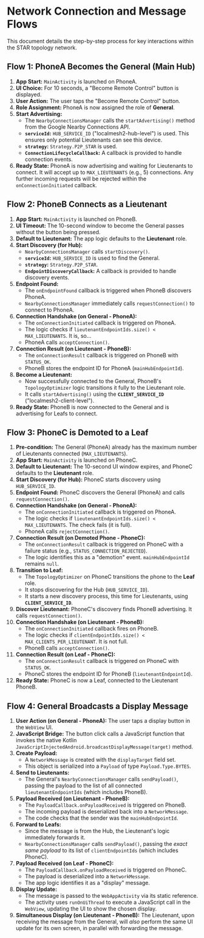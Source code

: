 # Network Connection and Message Flows

This document details the step-by-step process for key interactions within the STAR topology network.

## Flow 1: PhoneA Becomes the General (Main Hub)

1.  **App Start:** `MainActivity` is launched on PhoneA.
2.  **UI Choice:** For 10 seconds, a "Become Remote Control" button is displayed.
3.  **User Action:** The user taps the "Become Remote Control" button.
4.  **Role Assignment:** PhoneA is now assigned the role of **General**.
5.  **Start Advertising:**
    *   The `NearbyConnectionsManager` calls the `startAdvertising()` method from the Google Nearby Connections API.
    *   **`serviceId`:** `HUB_SERVICE_ID` ("localmesh2-hub-level") is used. This ensures only potential Lieutenants can see this device.
    *   **`strategy`:** `Strategy.P2P_STAR` is used.
    *   **`ConnectionLifecycleCallback`:** A callback is provided to handle connection events.
6.  **Ready State:** PhoneA is now advertising and waiting for Lieutenants to connect. It will accept up to `MAX_LIEUTENANTS` (e.g., 5) connections. Any further incoming requests will be rejected within the `onConnectionInitiated` callback.

## Flow 2: PhoneB Connects as a Lieutenant

1.  **App Start:** `MainActivity` is launched on PhoneB.
2.  **UI Timeout:** The 10-second window to become the General passes without the button being pressed.
3.  **Default to Lieutenant:** The app logic defaults to the **Lieutenant** role.
4.  **Start Discovery (for Hub):**
    *   `NearbyConnectionsManager` calls `startDiscovery()`.
    *   **`serviceId`:** `HUB_SERVICE_ID` is used to find the General.
    *   **`strategy`:** `Strategy.P2P_STAR`.
    *   **`EndpointDiscoveryCallback`:** A callback is provided to handle discovery events.
5.  **Endpoint Found:**
    *   The `onEndpointFound` callback is triggered when PhoneB discovers PhoneA.
    *   `NearbyConnectionsManager` immediately calls `requestConnection()` to connect to PhoneA.
6.  **Connection Handshake (on General - PhoneA):**
    *   The `onConnectionInitiated` callback is triggered on PhoneA.
    *   The logic checks if `lieutenantEndpointIds.size() < MAX_LIEUTENANTS`. It is, so...
    *   PhoneA calls `acceptConnection()`.
7.  **Connection Result (on Lieutenant - PhoneB):**
    *   The `onConnectionResult` callback is triggered on PhoneB with `STATUS_OK`.
    *   PhoneB stores the endpoint ID for PhoneA (`mainHubEndpointId`).
8.  **Become a Lieutenant:**
    *   Now successfully connected to the General, PhoneB's `TopologyOptimizer` logic transitions it fully to the Lieutenant role.
    *   It calls `startAdvertising()` using the **`CLIENT_SERVICE_ID`** ("localmesh2-client-level").
9.  **Ready State:** PhoneB is now connected to the General and is advertising for Leafs to connect.

## Flow 3: PhoneC is Demoted to a Leaf

1.  **Pre-condition:** The General (PhoneA) already has the maximum number of Lieutenants connected (`MAX_LIEUTENANTS`).
2.  **App Start:** `MainActivity` is launched on PhoneC.
3.  **Default to Lieutenant:** The 10-second UI window expires, and PhoneC defaults to the **Lieutenant** role.
4.  **Start Discovery (for Hub):** PhoneC starts discovery using `HUB_SERVICE_ID`.
5.  **Endpoint Found:** PhoneC discovers the General (PhoneA) and calls `requestConnection()`.
6.  **Connection Handshake (on General - PhoneA):**
    *   The `onConnectionInitiated` callback is triggered on PhoneA.
    *   The logic checks if `lieutenantEndpointIds.size() < MAX_LIEUTENANTS`. The check fails (it is full).
    *   PhoneA calls `rejectConnection()`.
7.  **Connection Result (on Demoted Phone - PhoneC):**
    *   The `onConnectionResult` callback is triggered on PhoneC with a failure status (e.g., `STATUS_CONNECTION_REJECTED`).
    *   The logic identifies this as a "demotion" event. `mainHubEndpointId` remains `null`.
8.  **Transition to Leaf:**
    *   The `TopologyOptimizer` on PhoneC transitions the phone to the **Leaf** role.
    *   It stops discovering for the Hub (`HUB_SERVICE_ID`).
    *   It starts a new discovery process, this time for Lieutenants, using **`CLIENT_SERVICE_ID`**.
9.  **Discover Lieutenant:** PhoneC's discovery finds PhoneB advertising. It calls `requestConnection()`.
10. **Connection Handshake (on Lieutenant - PhoneB):**
    *   The `onConnectionInitiated` callback fires on PhoneB.
    *   The logic checks if `clientEndpointIds.size() < MAX_CLIENTS_PER_LIEUTENANT`. It is not full.
    *   PhoneB calls `acceptConnection()`.
11. **Connection Result (on Leaf - PhoneC):**
    *   The `onConnectionResult` callback is triggered on PhoneC with `STATUS_OK`.
    *   PhoneC stores the endpoint ID for PhoneB (`lieutenantEndpointId`).
12. **Ready State:** PhoneC is now a Leaf, connected to the Lieutenant PhoneB.

## Flow 4: General Broadcasts a Display Message

1.  **User Action (on General - PhoneA):** The user taps a display button in the `WebView` UI.
2.  **JavaScript Bridge:** The button click calls a JavaScript function that invokes the native Kotlin `JavaScriptInjectedAndroid.broadcastDisplayMessage(target)` method.
3.  **Create Payload:**
    *   A `NetworkMessage` is created with the `displayTarget` field set.
    *   This object is serialized into a `Payload` of type `Payload.Type.BYTES`.
4.  **Send to Lieutenants:**
    *   The General's `NearbyConnectionsManager` calls `sendPayload()`, passing the payload to the list of all connected `lieutenantEndpointIds` (which includes PhoneB).
5.  **Payload Received (on Lieutenant - PhoneB):**
    *   The `PayloadCallback.onPayloadReceived` is triggered on PhoneB.
    *   The incoming payload is deserialized back into a `NetworkMessage`.
    *   The code checks that the sender was the `mainHubEndpointId`.
6.  **Forward to Leafs:**
    *   Since the message is from the Hub, the Lieutenant's logic immediately forwards it.
    *   `NearbyConnectionsManager` calls `sendPayload()`, passing the *exact same payload* to its list of `clientEndpointIds` (which includes PhoneC).
7.  **Payload Received (on Leaf - PhoneC):**
    *   The `PayloadCallback.onPayloadReceived` is triggered on PhoneC.
    *   The payload is deserialized into a `NetworkMessage`.
    *   The app logic identifies it as a "display" message.
8.  **Display Update:**
    *   The message is passed to the `WebAppActivity` via its static reference.
    *   The activity uses `runOnUiThread` to execute a JavaScript call in the `WebView`, updating the UI to show the chosen display.
9.  **Simultaneous Display (on Lieutenant - PhoneB):** The Lieutenant, upon receiving the message from the General, will *also* perform the same UI update for its own screen, in parallel with forwarding the message.

